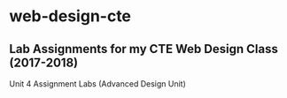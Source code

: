# web-design-cte
Lab Assignments for my CTE Web Design Class (2017-2018)
-------------------------------------------------------
Unit 4 Assignment Labs (Advanced Design Unit)
